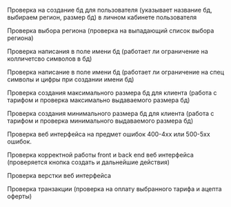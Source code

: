 Проверка на создание бд для пользователя (указывает название бд, выбираем регион, размер бд) в личном кабинете пользователя

Проверка выбора региона (проверка на выпадающий список выбора региона)

Проверка написания в поле имени бд (работает ли ограничение на колличетсво символов в бд)

Проверка написание в поле имени бд (работает ли ограничение на спец символы и цифры при создании имени бд)

Проверка создания максимального размера бд для клиента (работа с тарифом и проверка максимально выдаваемого размера бд)

Проверка создания минимального размера бд для клиента (работа с тарифом и проверка минимального выдаваемого размера бд)

Проверка веб интерфейса на предмет ошибок 400-4xx или 500-5xx ошибок.

Проверка корректной работы front и back end веб интерфейса (проверяется кнопка создать и дальнейшие действия)

Проверка верстки веб интерфейса

Проверка транзакции (проверка на оплату выбранного тарифа и ацепта оферты) 